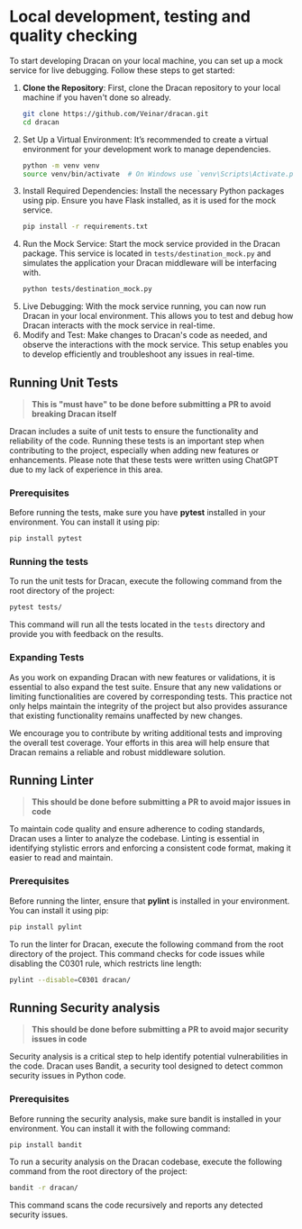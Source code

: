 # Local development, testing and quality checking

To start developing Dracan on your local machine, you can set up a mock service for live debugging. Follow these steps to get started:

1. **Clone the Repository**: First, clone the Dracan repository to your local machine if you haven't done so already.
   ```bash
   git clone https://github.com/Veinar/dracan.git
   cd dracan
   ```
2. Set Up a Virtual Environment: It’s recommended to create a virtual environment for your development work to manage dependencies.
    ```bash
    python -m venv venv
    source venv/bin/activate  # On Windows use `venv\Scripts\Activate.ps1`
    ```
3. Install Required Dependencies: Install the necessary Python packages using pip. Ensure you have Flask installed, as it is used for the mock service.
    ```bash
    pip install -r requirements.txt
    ```
4. Run the Mock Service: Start the mock service provided in the Dracan package. This service is located in `tests/destination_mock.py` and simulates the application your Dracan middleware will be interfacing with.
    ```bash
    python tests/destination_mock.py
    ```
5. Live Debugging: With the mock service running, you can now run Dracan in your local environment. This allows you to test and debug how Dracan interacts with the mock service in real-time.
6. Modify and Test: Make changes to Dracan's code as needed, and observe the interactions with the mock service. This setup enables you to develop efficiently and troubleshoot any issues in real-time.

## Running Unit Tests

> **This is "must have" to be done before submitting a PR to avoid breaking Dracan itself**

Dracan includes a suite of unit tests to ensure the functionality and reliability of the code. Running these tests is an important step when contributing to the project, especially when adding new features or enhancements.
Please note that these tests were written using ChatGPT due to my lack of experience in this area.

### Prerequisites

Before running the tests, make sure you have **pytest** installed in your environment. You can install it using pip:

```bash
pip install pytest
```

### Running the tests

To run the unit tests for Dracan, execute the following command from the root directory of the project:

```bash
pytest tests/
```

This command will run all the tests located in the `tests` directory and provide you with feedback on the results.

### Expanding Tests

As you work on expanding Dracan with new features or validations, it is essential to also expand the test suite. Ensure that any new validations or limiting functionalities are covered by corresponding tests. This practice not only helps maintain the integrity of the project but also provides assurance that existing functionality remains unaffected by new changes.

We encourage you to contribute by writing additional tests and improving the overall test coverage. Your efforts in this area will help ensure that Dracan remains a reliable and robust middleware solution.

## Running Linter

> **This should be done before submitting a PR to avoid major issues in code**

To maintain code quality and ensure adherence to coding standards, Dracan uses a linter to analyze the codebase. Linting is essential in identifying stylistic errors and enforcing a consistent code format, making it easier to read and maintain.

### Prerequisites

Before running the linter, ensure that **pylint** is installed in your environment. You can install it using pip:

```bash
pip install pylint
```
To run the linter for Dracan, execute the following command from the root directory of the project. This command checks for code issues while disabling the C0301 rule, which restricts line length:

```bash
pylint --disable=C0301 dracan/
```

## Running Security analysis

> **This should be done before submitting a PR to avoid major security issues in code**

Security analysis is a critical step to help identify potential vulnerabilities in the code. Dracan uses Bandit, a security tool designed to detect common security issues in Python code.

### Prerequisites

Before running the security analysis, make sure bandit is installed in your environment. You can install it with the following command:

```bash
pip install bandit
```

To run a security analysis on the Dracan codebase, execute the following command from the root directory of the project:

```bash
bandit -r dracan/
```
This command scans the code recursively and reports any detected security issues.